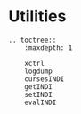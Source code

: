 # Utilities

```eval_rst
.. toctree::
    :maxdepth: 1

    xctrl
    logdump
    cursesINDI
    getINDI
    setINDI
    evalINDI
```
